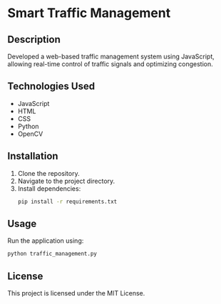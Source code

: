 # Smart Traffic Management

## Description
Developed a web-based traffic management system using JavaScript, allowing real-time control of traffic signals and optimizing congestion.

## Technologies Used
- JavaScript
- HTML
- CSS
- Python
- OpenCV

## Installation
1. Clone the repository.
2. Navigate to the project directory.
3. Install dependencies:
   ```bash
   pip install -r requirements.txt
   ```

## Usage
Run the application using:
```bash
python traffic_management.py
```

## License
This project is licensed under the MIT License.